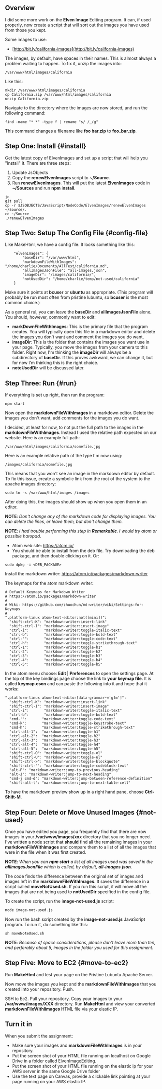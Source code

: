 ## Overview

I did some more work on the **Elven Image** Editing program. It can, if used properly, now create a script that will sort out the images you have used from those you kept.

Some images to use:

- [http://bit.ly/california-images](http://bit.ly/california-images)

The images, by default, have spaces in their names. This is almost always a problem waiting to happen. To fix it, unzip the images into:

```
/var/www/html/images/california
```

Like this:

```
mkdir /var/www/html/images/california
cp California.zip /var/www/html/images/california
unzip California.zip
```

Navigate to the directory where the images are now stored, and run the following command:

```
find -name "* *" -type f | rename "s/ /_/g"
```

This command changes a filename like **foo bar.zip** to **foo_bar.zip**.

## Step One: Install {#install}

Get the latest copy of ElvenImages and set up a script that will help you "install" it. There are three steps:

1. Update JsObjects
2. Copy the **renewElvenImages** script to **~/Source**.
3. Run **renewElvenImages**. This will put the latest **ElvenImages** code in **~/Sources** and run **npm install**.

```
jo
git pull
cp -r $JSOBJECTS/JavaScript/NodeCode/ElvenImages/renewElvenImages ~/Source/.
cd ~/Source
./renewElvenImages
```

## Step Two: Setup The Config File {#config-file}

Like MakeHtml, we have a config file. It looks something like this:

```
	"elvenImages": {
		"baseDir": "/var/www/html",
		"markdownFileWithImages": "/home/charlie/Documents/AllTest/california.md",
		"allImagesJsonFile": "all-images.json",
		"imageDir": "/images/california/",
		"notUsedDir": "/home/charlie/temp/not-used/california"
	}
```

Make sure it points at **bcuser** or **ubuntu** as appropriate. (This program will probably be run most often from pristine lubuntu, so **bcuser** is the most common choice.)

As a general rul, you can leave the **baseDir** and **allImagesJsonFile** alone. You should, however, commonly want to edit:

- **markDownFileWithImages**: This is the primary file that the program creates. You will typically open this file in a markdown editor and delete the images you don't want and comment the images you do want.
- **imageDir**: This is the folder that contains the images you want use in your page. Typically, you move the images from your camera to this folder. Right now, I'm thinking the **imageDir** will always be a subdirectory of **baseDir**. If this proves awkward, we can change it, but for now I'm thinking this is the right choice.
- **noteUsedDir** will be discussed later.

## Step Three: Run {#run}

If everything is set up right, then run the program:

```
npm start
```

Now open the **markdownFileWithImages** in a markdown editor. Delete the images you don't want, add comments for the images you do want.

I decided, at least for now, to not put the full path to the images in the **markdownFileWithImages**. Instead I used the relative path expected on our website. Here is an example full path:

```
/var/www/html/images/california/somefile.jpg
```

Here is an example relative path of the type I'm now using:

```
/images/california/somefile.jpg
```

This means that you won't see an image in the markdown editor by default. To fix this issue, create a symbolic link from the root of the system to the apache images directory:

```
sudo ln -s /var/www/html/images /images
```

After doing this, the images should show up when you open them in an editor.

**NOTE**: *Don't change any of the markdown code for displaying images. You can delete the lines, or leave them, but don't change them.*

**NOTE**: _I had trouble performing this step in **Remarkable**. I would try atom or possible haropad._

- Atom web site: <https://atom.io/>
- You should be able to install from the deb file. Try downloading the deb package, and then double clicking on it. Or:

```
sudo dpkg -i <DEB_PACKAGE>
```

Install the markdown writer: <https://atom.io/packages/markdown-writer>

The keymaps for the atom markdown writer:

```
# Default Keymaps for Markdown Writer
# https://atom.io/packages/markdown-writer
#
# Wiki: https://github.com/zhuochun/md-writer/wiki/Settings-for-Keymaps
#
".platform-linux atom-text-editor:not([mini])":
  "shift-ctrl-K": "markdown-writer:insert-link"
  "shift-ctrl-I": "markdown-writer:insert-image"
  "ctrl-i":       "markdown-writer:toggle-italic-text"
  "ctrl-b":       "markdown-writer:toggle-bold-text"
  "ctrl-'":       "markdown-writer:toggle-code-text"
  "ctrl-h":       "markdown-writer:toggle-strikethrough-text"
  "ctrl-1":       "markdown-writer:toggle-h1"
  "ctrl-2":       "markdown-writer:toggle-h2"
  "ctrl-3":       "markdown-writer:toggle-h3"
  "ctrl-4":       "markdown-writer:toggle-h4"
  "ctrl-5":       "markdown-writer:toggle-h5"
```

In the atom menu choose: **Edit | Preferences** to open the settings page. At the top of the key bindings page choose the link to **your keymap file**. It is called **keymap.cson** and can paste the following into it and hope that it works:

```
".platform-linux atom-text-editor[data-grammar~='gfm']":
  "shift-ctrl-K": "markdown-writer:insert-link"
  "shift-ctrl-I": "markdown-writer:insert-image"
  "ctrl-i":       "markdown-writer:toggle-italic-text"
  "ctrl-b":       "markdown-writer:toggle-bold-text"
  "cmd-'":       "markdown-writer:toggle-code-text"
  "cmd-k":       "markdown-writer:toggle-keystroke-text"
  "cmd-h":       "markdown-writer:toggle-strikethrough-text"
  "ctrl-alt-1":  "markdown-writer:toggle-h1"
  "ctrl-alt-2":  "markdown-writer:toggle-h2"
  "ctrl-alt-3":  "markdown-writer:toggle-h3"
  "ctrl-alt-4":  "markdown-writer:toggle-h4"
  "ctrl-alt-5":  "markdown-writer:toggle-h5"
  "shift-ctrl-O": "markdown-writer:toggle-ol"
  "shift-ctrl-U": "markdown-writer:toggle-ul"
  "shift-ctrl->": "markdown-writer:toggle-blockquote"
  'shift-ctrl-"': "markdown-writer:toggle-codeblock-text"
  "alt-P": "markdown-writer:jump-to-previous-heading"
  "alt-J": "markdown-writer:jump-to-next-heading"
  "cmd-j cmd-d": "markdown-writer:jump-between-reference-definition"
  "shift-alt-t": "markdown-writer:jump-to-next-table-cell"
```

To have the markdown preview show up in a right hand pane, choose **Ctrl-Shift-M**.

## Step Four: Delete or Move Unused Images {#not-used}

Once you have edited you page, you frequently find that there are now images in your **/var/www/images/xxx** directory that you no longer need. I've written a node script that **should** find all the remaining images in your **markdownFileWithImages** and compare them to a list of all the images that were in the file when it was first created.

**NOTE**: _When you can **npm start** a list of all images used was saved in the **allImagesJsonFile** which is called, by default, **all-images.json**._

The code finds the difference between the original set of images and images left in the **markdownFileWithImages**. It saves the difference in a script called **moveNotUsed.sh**. If you run this script, it will move all the images that are not being used to **notUsedDir** specified in the config file.

To create the script, run the **image-not-used.js** script:

```bash
node image-not-used.js
```

Now run the bash script created by the **image-not-used.js** JavaScript program.  To run it, do something like this:

```
sh moveNoteUsed.sh
```

**NOTE**: _Because of space considerations, please don't leave more than ten, and perferably about 5, images in the folder you used for this assignment._

## Step Five: Move to EC2 {#move-to-ec2}

Run **MakeHtml** and test your page on the Pristine Lubuntu Apache Server.

Now move the images you kept and the **markdownFileWithImages** that you created into your repository. Push.

SSH to Ec2. Pull your repository. Copy your images to your **/var/www/images/XXX** directory. Run **MakeHtml** and view your converted **markdownFileWithIimages** HTML file via your elastic IP.

## Turn it in

When you submit the assignment:

- Make sure your images and **markdownFileWithImages** is in your repository.
- Put the screen shot of your HTML file running on localhost on Google Drive in a folder called ElvenImageEditing.
- Put the screen shot of your HTML file running on the elastic ip for your AWS server in the same Google Drive folder
- Use the text page on Canvas, provide a clickable link pointing at your page running on your AWS elastic IP.
